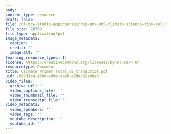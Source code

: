 ```yaml
---
body: ''
content_type: resource
draft: false
file: /ol-ocw-studio-app/courses/res-env-005-climate-science-risk-solutions-a-climate-primer/climate-primer-total_v8_transcript.pdf
file_size: 28709
file_type: application/pdf
image_metadata:
  caption: ''
  credit: ''
  image-alt: ''
learning_resource_types: []
license: https://creativecommons.org/licenses/by-nc-sa/4.0/
resourcetype: Document
title: Climate Primer Total_v8_transcript.pdf
uid: 1699d1c4-1386-4d9e-aae0-e2dac92a90e6
video_files:
  archive_url: ''
  video_captions_file: ''
  video_thumbnail_file: ''
  video_transcript_file: ''
video_metadata:
  video_speakers: ''
  video_tags: ''
  youtube_description: ''
  youtube_id: ''
---
```

